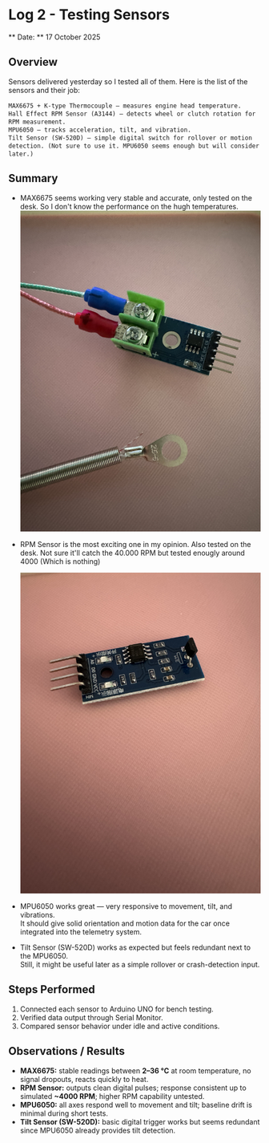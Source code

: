 # Log 2 - Testing Sensors
** Date: ** 17 October 2025


## Overview
Sensors delivered yesterday so I tested all of them. Here is the list of the sensors and their job:

    MAX6675 + K-type Thermocouple – measures engine head temperature.
    Hall Effect RPM Sensor (A3144) – detects wheel or clutch rotation for RPM measurement.
	MPU6050 – tracks acceleration, tilt, and vibration.
	Tilt Sensor (SW-520D) – simple digital switch for rollover or motion detection. (Not sure to use it. MPU6050 seems enough but will consider later.)


## Summary
- MAX6675 seems working very stable and accurate, only tested on the desk. So I don't know the performance on the hugh temperatures.
    ![Temperature Sensor](images/MAX6675.jpeg)
 

- RPM Sensor is the most exciting one in my opinion. Also tested on the desk. Not sure it'll catch the 40.000 RPM but tested enougly around 4000 (Which is nothing)

    ![RPM Sensor](images/rpm.jpeg)
- MPU6050 works great — very responsive to movement, tilt, and vibrations.  
  It should give solid orientation and motion data for the car once integrated into the telemetry system.  

- Tilt Sensor (SW-520D) works as expected but feels redundant next to the MPU6050.  
  Still, it might be useful later as a simple rollover or crash-detection input. 
## Steps Performed
1. Connected each sensor to Arduino UNO for bench testing.
2. Verified data output through Serial Monitor.
3. Compared sensor behavior under idle and active conditions.

## Observations / Results
- **MAX6675:** stable readings between **2–36 °C** at room temperature, no signal dropouts, reacts quickly to heat.  
- **RPM Sensor:** outputs clean digital pulses; response consistent up to simulated **~4000 RPM**; higher RPM capability untested.  
- **MPU6050:** all axes respond well to movement and tilt; baseline drift is minimal during short tests.
- **Tilt Sensor (SW-520D):** basic digital trigger works but seems redundant since MPU6050 already provides tilt detection.
